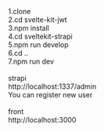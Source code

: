 1.clone<br/>
2.cd svelte-kit-jwt<br/>
3.npm install<br/>
4.cd sveltekit-strapi<br/>
5.npm run develop<br/>
6.cd ..<br/>
7.npm run dev<br/>
<br/>
strapi<br/>
http://localhost:1337/admin<br/>
You can register new user<br/>
<br/>
front<br/>
http://localhost:3000<br/>


